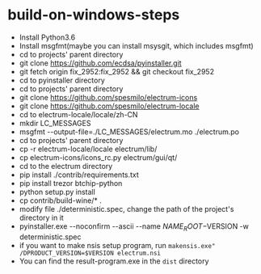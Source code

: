 build-on-windows-steps
===================

* Install Python3.6
* Install msgfmt(maybe you can install msysgit, which includes msgfmt)
* cd to projects' parent directory
* git clone https://github.com/ecdsa/pyinstaller.git
* git fetch origin fix_2952:fix_2952 && git checkout fix_2952
* cd to pyinstaller directory
* cd to projects' parent directory 
* git clone https://github.com/spesmilo/electrum-icons
* git clone https://github.com/spesmilo/electrum-locale
* cd to electrum-locale/locale/zh-CN
* mkdir LC_MESSAGES
* msgfmt --output-file=./LC_MESSAGES/electrum.mo ./electrum.po
* cd to projects' parent directory
* cp -r electrum-locale/locale electrum/lib/
* cp electrum-icons/icons_rc.py electrum/gui/qt/
* cd to the electrum directory
* pip install ./contrib/requirements.txt
* pip install trezor btchip-python
* python setup.py install
* cp contrib/build-wine/* .
* modify file ./deterministic.spec, change the path of the project's directory in it
* pyinstaller.exe --noconfirm --ascii --name $NAME_ROOT-$VERSION -w deterministic.spec
* if you want to make nsis setup program, run `makensis.exe" /DPRODUCT_VERSION=$VERSION electrum.nsi`
* You can find the result-program.exe in the `dist` directory

